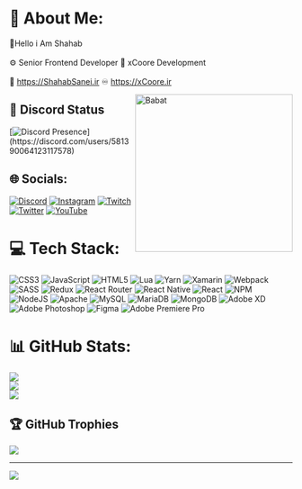 # 💫 About Me:
🌟Hello i Am Shahab<br><br>⚙️ Senior Frontend Developer 💠 xCoore Development<br><br>💙 https://ShahabSanei.ir ♾️ https://xCoore.ir


<a target="_blank">
   <img align="right" height="280" width= "280px" alt="Babat" src="https://cdn.discordapp.com/attachments/895819363423244378/1138465430076403763/shahab2.png" />
</a>

## 🔧 Discord Status
[![Discord Presence](https://lanyard-profile-readme.vercel.app/api/581390064123117578?theme=light&bg=809ecf&animated=false&hideDiscrim=true&borderRadius=30px&idleMessage=Probably%20doing%20something%20else...)](https://discord.com/users/581390064123117578)


## 🌐 Socials:
[![Discord](https://img.shields.io/badge/Discord-%237289DA.svg?logo=discord&logoColor=white)](htttps://discord.gg/https://discord.gg/6maX3JPE) [![Instagram](https://img.shields.io/badge/Instagram-%23E4405F.svg?logo=Instagram&logoColor=white)](https://instagram.com/shahabsanei.ir) [![Twitch](https://img.shields.io/badge/Twitch-%239146FF.svg?logo=Twitch&logoColor=white)](https://twitch.tv/https://twitch.tv/https://www.twitch.tv/xd_shahab) [![Twitter](https://img.shields.io/badge/Twitter-%231DA1F2.svg?logo=Twitter&logoColor=white)](https://twitter.com/Shahahb_xD) [![YouTube](https://img.shields.io/badge/YouTube-%23FF0000.svg?logo=YouTube&logoColor=white)](https://youtube.com/c/https://youtube.com/c/https://www.youtube.com/channel/UCTMPyA5L9oVMIPKVyRNxrPQ/videos) 

# 💻 Tech Stack:
![CSS3](https://img.shields.io/badge/css3-%231572B6.svg?style=flat&logo=css3&logoColor=white) ![JavaScript](https://img.shields.io/badge/javascript-%23323330.svg?style=flat&logo=javascript&logoColor=%23F7DF1E) ![HTML5](https://img.shields.io/badge/html5-%23E34F26.svg?style=flat&logo=html5&logoColor=white) ![Lua](https://img.shields.io/badge/lua-%232C2D72.svg?style=flat&logo=lua&logoColor=white) ![Yarn](https://img.shields.io/badge/yarn-%232C8EBB.svg?style=flat&logo=yarn&logoColor=white) ![Xamarin](https://img.shields.io/badge/Xamarin-3199DC?style=flat&logo=xamarin&logoColor=white) ![Webpack](https://img.shields.io/badge/webpack-%238DD6F9.svg?style=flat&logo=webpack&logoColor=black) ![SASS](https://img.shields.io/badge/SASS-hotpink.svg?style=flat&logo=SASS&logoColor=white) ![Redux](https://img.shields.io/badge/redux-%23593d88.svg?style=flat&logo=redux&logoColor=white) ![React Router](https://img.shields.io/badge/React_Router-CA4245?style=flat&logo=react-router&logoColor=white) ![React Native](https://img.shields.io/badge/react_native-%2320232a.svg?style=flat&logo=react&logoColor=%2361DAFB) ![React](https://img.shields.io/badge/react-%2320232a.svg?style=flat&logo=react&logoColor=%2361DAFB) ![NPM](https://img.shields.io/badge/NPM-%23000000.svg?style=flat&logo=npm&logoColor=white) ![NodeJS](https://img.shields.io/badge/node.js-6DA55F?style=flat&logo=node.js&logoColor=white) ![Apache](https://img.shields.io/badge/apache-%23D42029.svg?style=flat&logo=apache&logoColor=white) ![MySQL](https://img.shields.io/badge/mysql-%2300f.svg?style=flat&logo=mysql&logoColor=white) ![MariaDB](https://img.shields.io/badge/MariaDB-003545?style=flat&logo=mariadb&logoColor=white) ![MongoDB](https://img.shields.io/badge/MongoDB-%234ea94b.svg?style=flat&logo=mongodb&logoColor=white) ![Adobe XD](https://img.shields.io/badge/Adobe%20XD-470137?style=flat&logo=Adobe%20XD&logoColor=#FF61F6) ![Adobe Photoshop](https://img.shields.io/badge/adobephotoshop-%2331A8FF.svg?style=flat&logo=adobephotoshop&logoColor=white) 	![Figma](https://img.shields.io/badge/figma-%23F24E1E.svg?style=flat&logo=figma&logoColor=white) ![Adobe Premiere Pro](https://img.shields.io/badge/Adobe%20Premiere%20Pro-9999FF.svg?style=flat&logo=Adobe%20Premiere%20Pro&logoColor=white)
# 📊 GitHub Stats:
![](https://github-readme-stats.vercel.app/api?username=xDShahab&theme=vue&hide_border=true&include_all_commits=true&count_private=true)<br/>
![](https://github-readme-streak-stats.herokuapp.com/?user=xDShahab&theme=vue&hide_border=true)<br/>
![](https://github-readme-stats.vercel.app/api/top-langs/?username=xDShahab&theme=vue&hide_border=true&include_all_commits=true&count_private=true&layout=compact)

## 🏆 GitHub Trophies
![](https://github-profile-trophy.vercel.app/?username=xDShahab&theme=onedark&no-frame=true&no-bg=true&margin-w=4)

---
[![](https://visitcount.itsvg.in/api?id=xDShahab&label=Profile%20Views&color=12&icon=5&pretty=true)](https://visitcount.itsvg.in)

